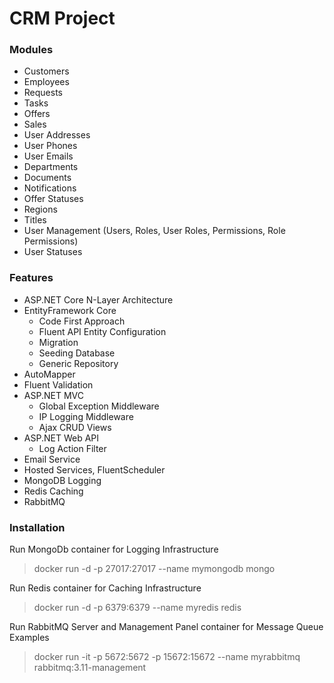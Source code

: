 # CRM Project

### Modules

- Customers
- Employees
- Requests
- Tasks
- Offers
- Sales
- User Addresses
- User Phones
- User Emails
- Departments
- Documents
- Notifications
- Offer Statuses
- Regions
- Titles
- User Management (Users, Roles, User Roles, Permissions, Role Permissions)
- User Statuses

### Features
- ASP.NET Core N-Layer Architecture
- EntityFramework Core
  - Code First Approach
  - Fluent API Entity Configuration
  - Migration
  - Seeding Database
  - Generic Repository
- AutoMapper
- Fluent Validation
- ASP.NET MVC
  - Global Exception Middleware
  - IP Logging Middleware
  - Ajax CRUD Views
- ASP.NET Web API
    - Log Action Filter
- Email Service
- Hosted Services, FluentScheduler
- MongoDB Logging
- Redis Caching
- RabbitMQ


### Installation

Run MongoDb container for Logging Infrastructure
> docker run -d -p 27017:27017 --name mymongodb mongo

Run Redis container for Caching Infrastructure
> docker run -d -p 6379:6379 --name myredis redis

Run RabbitMQ Server and Management Panel container for Message Queue Examples
> docker run -it -p 5672:5672 -p 15672:15672 --name myrabbitmq rabbitmq:3.11-management
